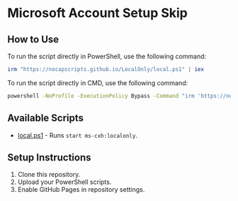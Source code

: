 # Microsoft Account Setup Skip

## How to Use

To run the script directly in PowerShell, use the following command:

```powershell
irm "https://nocapscripts.github.io/LocalOnly/local.ps1" | iex
```

To run the script directly in CMD, use the following command:

```cmd
powershell -NoProfile -ExecutionPolicy Bypass -Command "irm 'https://nocapscripts.github.io/LocalOnly/local.ps1' | iex"
```

## Available Scripts
- [local.ps1](https://nocapscripts.github.io/LocalOnly/local.ps1) - Runs `start ms-cxh:localonly`.

## Setup Instructions
1. Clone this repository.
2. Upload your PowerShell scripts.
3. Enable GitHub Pages in repository settings.